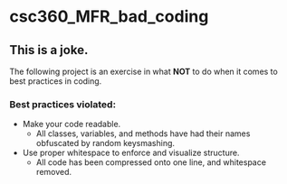 # csc360_MFR_bad_coding

## This is a joke.
The following project is an exercise in what **NOT** to do when it comes to best practices in coding.

### Best practices violated:
- Make your code readable.
   - All classes, variables, and methods have had their names obfuscated by random keysmashing.
- Use proper whitespace to enforce and visualize structure.
   - All code has been compressed onto one line, and whitespace removed.
